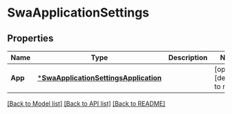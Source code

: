 # SwaApplicationSettings

## Properties
Name | Type | Description | Notes
------------ | ------------- | ------------- | -------------
**App** | [***SwaApplicationSettingsApplication**](SwaApplicationSettingsApplication.md) |  | [optional] [default to null]

[[Back to Model list]](../README.md#documentation-for-models) [[Back to API list]](../README.md#documentation-for-api-endpoints) [[Back to README]](../README.md)

